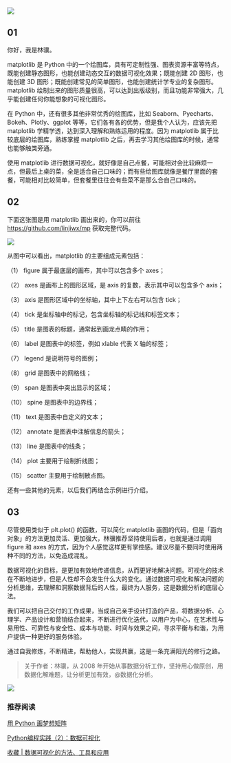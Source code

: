 #  

![ ](https://mmbiz.qpic.cn/mmbiz_png/giaycic3UNwo1d0OsmJPa1qlBa9pxzZSLQ09bwiaAJLkU4C0KoI5AOBcfo91MFkTtIbJuT9OsNw7sj0IFbDXYDLQA/0?wx_fmt=png)

## 01

你好，我是林骥。

matplotlib 是 Python 中的一个绘图库，具有可定制性强、图表资源丰富等特点，既能创建静态图形，也能创建动态交互的数据可视化效果；既能创建 2D 图形，也能创建 3D 图形；既能创建常见的简单图形，也能创建统计学专业的复杂图形。matplotlib 绘制出来的图形质量很高，可以达到出版级别，而且功能非常强大，几乎能创建任何你能想象的可视化图形。

在 Python 中，还有很多其他非常优秀的绘图库，比如 Seaborn、Pyecharts、Bokeh、Plotly、ggplot 等等，它们各有各的优势，但是我个人认为，应该先把 matplotlib 学精学透，达到深入理解和熟练运用的程度。因为 matplotlib 属于比较底层的绘图库，熟练掌握 matplotlib 之后，再去学习其他绘图库的时候，通常也能够触类旁通。

使用 matplotlib 进行数据可视化，就好像是自己点餐，可能相对会比较麻烦一点，但最后上桌的菜，全是适合自己口味的；而有些绘图库就像是餐厅里面的套餐，可能相对比较简单，但套餐里往往会有些菜不是那么合自己口味的。

## 02

下面这张图是用 matplotlib 画出来的，你可以前往 <https://github.com/linjiwx/mp> 获取完整代码。

![ ](https://tva1.sinaimg.cn/large/00831rSTgy1gdnp8h3us7j30fs0fudip.jpg)

从图中可以看出，matplotlib 的主要组成元素包括：

（1） figure 属于最底层的画布，其中可以包含多个 axes；

（2） axes 是画布上的图形区域，是 axis 的复数，表示其中可以包含多个 axis；

（3） axis 是图形区域中的坐标轴，其中上下左右可以包含 tick；

（4） tick 是坐标轴中的标记，包含坐标轴的标记线和标签文本；

（5） title 是图表的标题，通常起到画龙点睛的作用；

（6） label 是图表中的标签，例如 xlable 代表 X 轴的标签；

（7） legend 是说明符号的图例；

（8） grid 是图表中的网格线；

（9） span 是图表中突出显示的区域；

（10） spine 是图表中的边界线；

（11） text 是图表中自定义的文本；

（12） annotate 是图表中注解信息的箭头；

（13） line 是图表中的线条；

（14） plot 主要用于绘制折线图；

（15） scatter 主要用于绘制散点图。

还有一些其他的元素，以后我们再结合示例进行介绍。

## 03

尽管使用类似于 plt.plot() 的函数，可以简化 matplotlib 画图的代码，但是「面向对象」的方法更加灵活、更加强大，林骥推荐坚持使用后者，也就是通过调用 figure 和 axes 的方式，因为个人感觉这样更有掌控感。建议尽量不要同时使用两种不同的方法，以免造成混乱。

数据可视化的目标，是更加有效地传递信息，从而更好地解决问题。可视化的技术在不断地进步，但是人性却不会发生什么大的变化。通过数据可视化和解决问题的分析思维，去理解和洞察数据背后的人性，最终为人服务，这是数据分析的底层心法。

我们可以把自己交付的工作成果，当成自己亲手设计打造的产品，将数据分析、心理学、产品设计和营销结合起来，不断进行优化迭代，以用户为中心，在艺术性与易用性、可靠性与安全性、成本与功能、时间与效果之间，寻求平衡与和谐，为用户提供一种更好的服务体验。

通过自我修炼，不断精进，帮助他人，实现共赢，这是一条充满阳光的修行之路。

> 关于作者：林骥，从 2008 年开始从事数据分析工作，坚持用心做原创，用数据化解难题，让分析更加有效，@数据化分析。

![ ](https://mmbiz.qpic.cn/mmbiz_png/giaycic3UNwo1coPZTxWDIUPwI0DujmBqXwKwCsDnRQT8XzrfXICgcyJPz0icxf4DjUB1Gy8cSn23ia07PfFYy2vIw/0?wx_fmt=png)

### 推荐阅读

[用 Python 画梦想矩阵](https://mp.weixin.qq.com/s/zVv3hs7inrVTDRwGcc-InA)

[Python编程实践（2）：数据可视化](https://mp.weixin.qq.com/s/dmJGMvFAroxJkTk5NwynSw)

[收藏 | 数据可视化的方法、工具和应用](https://mp.weixin.qq.com/s/DZIkVgvh7YOuOwLALb15vw)

